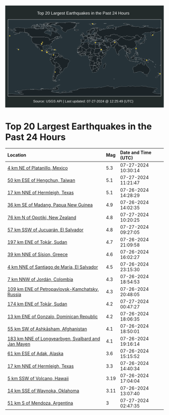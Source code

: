![Map](./map.png)

# Top 20 Largest Earthquakes in the Past 24 Hours

| Location | Mag | Date and Time (UTC) |
|:---|:---|:---|
| [4 km NE of Platanillo, Mexico](https://earthquake.usgs.gov/earthquakes/eventpage/us6000ngby) | 5.3 | 07-27-2024 10:30:14 |
| [50 km ESE of Hengchun, Taiwan](https://earthquake.usgs.gov/earthquakes/eventpage/us6000ngc7) | 5.1 | 07-27-2024 11:21:47 |
| [17 km NNE of Hermleigh, Texas](https://earthquake.usgs.gov/earthquakes/eventpage/tx2024ophu) | 5.1 | 07-26-2024 14:28:29 |
| [36 km SE of Madang, Papua New Guinea](https://earthquake.usgs.gov/earthquakes/eventpage/us6000ng4k) | 4.9 | 07-26-2024 14:02:35 |
| [76 km N of Opotiki, New Zealand](https://earthquake.usgs.gov/earthquakes/eventpage/us6000ngbv) | 4.8 | 07-27-2024 10:20:25 |
| [57 km SSW of Jucuarán, El Salvador](https://earthquake.usgs.gov/earthquakes/eventpage/us6000ngbp) | 4.8 | 07-27-2024 09:27:05 |
| [197 km ENE of Tokār, Sudan](https://earthquake.usgs.gov/earthquakes/eventpage/us6000ng91) | 4.7 | 07-26-2024 21:09:58 |
| [39 km NNE of Sísion, Greece](https://earthquake.usgs.gov/earthquakes/eventpage/us6000ng6h) | 4.6 | 07-26-2024 16:02:27 |
| [4 km NNE of Santiago de María, El Salvador](https://earthquake.usgs.gov/earthquakes/eventpage/us6000ng9n) | 4.5 | 07-26-2024 23:15:30 |
| [7 km NNW of Jordán, Colombia](https://earthquake.usgs.gov/earthquakes/eventpage/us6000ng7y) | 4.3 | 07-26-2024 18:54:53 |
| [109 km ENE of Petropavlovsk-Kamchatsky, Russia](https://earthquake.usgs.gov/earthquakes/eventpage/us6000ng8w) | 4.3 | 07-26-2024 20:48:05 |
| [174 km ENE of Tokār, Sudan](https://earthquake.usgs.gov/earthquakes/eventpage/us6000ng9y) | 4.2 | 07-27-2024 00:47:27 |
| [13 km ENE of Gonzalo, Dominican Republic](https://earthquake.usgs.gov/earthquakes/eventpage/us6000ng7k) | 4.2 | 07-26-2024 18:06:35 |
| [55 km SW of Ashkāsham, Afghanistan](https://earthquake.usgs.gov/earthquakes/eventpage/us6000ng7w) | 4.1 | 07-26-2024 18:50:01 |
| [183 km NNE of Longyearbyen, Svalbard and Jan Mayen](https://earthquake.usgs.gov/earthquakes/eventpage/us6000ng89) | 4.1 | 07-26-2024 19:16:14 |
| [61 km ESE of Adak, Alaska](https://earthquake.usgs.gov/earthquakes/eventpage/us6000ng5m) | 3.6 | 07-26-2024 15:15:52 |
| [17 km NNE of Hermleigh, Texas](https://earthquake.usgs.gov/earthquakes/eventpage/tx2024opin) | 3.3 | 07-26-2024 14:40:34 |
| [5 km SSW of Volcano, Hawaii](https://earthquake.usgs.gov/earthquakes/eventpage/hv74367226) | 3.19 | 07-26-2024 17:04:04 |
| [14 km SSE of Waynoka, Oklahoma](https://earthquake.usgs.gov/earthquakes/eventpage/ok2024opfd) | 3.11 | 07-26-2024 13:07:40 |
| [51 km S of Mendoza, Argentina](https://earthquake.usgs.gov/earthquakes/eventpage/usd0011its) | 3 | 07-27-2024 02:47:35 |

